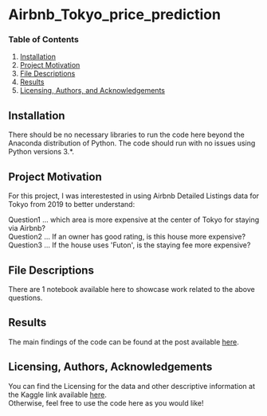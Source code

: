 # Airbnb_Tokyo_price_prediction

### Table of Contents

1. [Installation](#installation)
2. [Project Motivation](#motivation)
3. [File Descriptions](#files)
4. [Results](#results)
5. [Licensing, Authors, and Acknowledgements](#licensing)

## Installation <a name="installation"></a>

There should be no necessary libraries to run the code here beyond the Anaconda distribution of Python.  The code should run with no issues using Python versions 3.*.

## Project Motivation<a name="motivation"></a>

For this project, I was interestested in using Airbnb Detailed Listings data for Tokyo from 2019 to better understand:

Question1 ... which area is more expensive at the center of Tokyo for staying via Airbnb?  
Question2 ... If an owner has good rating, is this house more expensive?  
Question3 ... If the house uses 'Futon', is the staying fee more expensive?

## File Descriptions <a name="files"></a>

There are 1 notebook available here to showcase work related to the above questions.

## Results<a name="results"></a>

The main findings of the code can be found at the post available [here](https://medium.com/@josh_2774/how-do-you-become-a-developer-5ef1c1c68711).

## Licensing, Authors, Acknowledgements<a name="licensing"></a>

You can find the Licensing for the data and other descriptive information at the Kaggle link available [here](http://insideairbnb.com/get-the-data.html).  
Otherwise, feel free to use the code here as you would like! 
